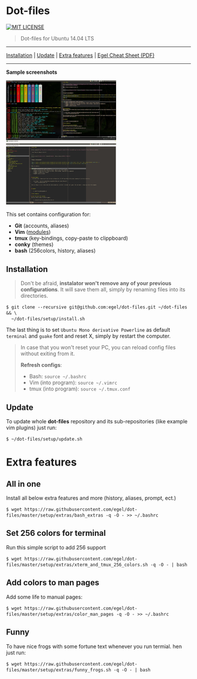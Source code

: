 # Dot-files

[![MIT LICENSE](http://img.shields.io/badge/license-MIT-yellowgreen.svg?style=flat-square)](https://github.com/egel/dot-files/blob/master/LICENSE)

> Dot-files for Ubuntu 14.04 LTS

* * *
[Installation](#installation) | [Update](#update) | [Extra features](#extra-features) | [Egel Cheat Sheet (PDF)](http://bit.ly/1wqcChS)
* * *

**Sample screenshots**

<img src="https://raw.githubusercontent.com/egel/dot-files/master/img/terminal.jpg" title="Guake with Tmux + Git log + Vim + shell colors - The ultimate workset" width="300" />
<img src="https://raw.githubusercontent.com/egel/dot-files/master/img/vim_gui.jpg" title="Vim GUI Interface" width="300" />

This set contains configuration for:

  - **Git** (accounts, aliases)
  - **Vim** ([modules](.vim/bundle))
  - **tmux** (key-bindings, copy-paste to clippboard)
  - **conky** (themes)
  - **bash** (256colors, history, aliases)


## Installation
> Don't be afraid, **instalator won't remove any of your previous configurations**. It will save them all, simply by renaming files into its directories.

    $ git clone --recursive git@github.com:egel/dot-files.git ~/dot-files && \
      ~/dot-files/setup/install.sh

The last thing is to set `Ubuntu Mono derivative Powerline` as default `terminal` and `guake` font and reset X, simply by restart the computer.

> In case that you won't reset your PC, you can reload config files without exiting from it.
>
> **Refresh configs**:
> - Bash: `source ~/.bashrc`
> - Vim (into program): `source ~/.vimrc`
> - tmux (into program): `source ~/.tmux.conf`


## Update
To update whole **dot-files** repository and its sub-repositories (like example vim plugins) just run:

    $ ~/dot-files/setup/update.sh

# Extra features

## All in one
Install all below extra features and more (history, aliases, prompt, ect.)

    $ wget https://raw.githubusercontent.com/egel/dot-files/master/setup/extras/bash_extras -q -O - >> ~/.bashrc

## Set 256 colors for terminal
Run this simple script to add 256 support

    $ wget https://raw.githubusercontent.com/egel/dot-files/master/setup/extras/xterm_and_tmux_256_colors.sh -q -O - | bash

## Add colors to man pages
Add some life to manual pages:

    $ wget https://raw.githubusercontent.com/egel/dot-files/master/setup/extras/color_man_pages -q -O - >> ~/.bashrc

## Funny
To have nice frogs with some fortune text whenever you run termial. hen just run:

    $ wget https://raw.githubusercontent.com/egel/dot-files/master/setup/extras/funny_frogs.sh -q -O - | bash

 [powerline-install-webpage]: https://powerline.readthedocs.org/en/latest/installation/linux.html#font-installation
 [.vim/bundle]: https://github.com/egel/dot-files/tree/master/.vim/bundle
 [.gitconfig]: https://github.com/egel/dot-files/blob/master/.gitconfig
